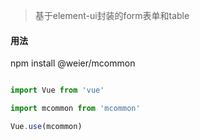  
> 基于element-ui封装的form表单和table

#### 用法

npm install @weier/mcommon 

```javascript

import Vue from 'vue'

import mcommon from 'mcommon'

Vue.use(mcommon)
```
 
